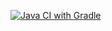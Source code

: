 [![Java CI with Gradle](https://github.com/Maqatur/HomeWorkAutoBasics/actions/workflows/gradle.yml/badge.svg)](https://github.com/Maqatur/HomeWorkAutoBasics/actions/workflows/gradle.yml)
